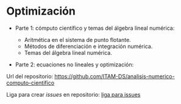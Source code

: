 # Optimización

* Parte 1: cómputo científico y temas del álgebra lineal numérica:

    * Aritmética en el sistema de punto flotante.
    * Métodos de diferenciación e integración numérica.
    * Temas del álgebra lineal numérica.
    
* Parte 2: ecuaciones no lineales y optimización:


Url del repositorio: https://github.com/ITAM-DS/analisis-numerico-computo-cientifico

Liga para crear *issues* en repositorio: [liga para issues](https://github.com/ITAM-DS/analisis-numerico-computo-cientifico/issues/new?title=Issue%20on&body=Your%20issue%20content%20here)    


